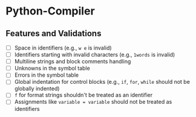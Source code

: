 # Python-Compiler

## Features and Validations

- [ ] Space in identifiers (e.g., `w e` is invalid)
- [ ] Identifiers starting with invalid characters (e.g., `1words` is invalid)
- [ ] Multiline strings and block comments handling
- [ ] Unknowns in the symbol table
- [ ] Errors in the symbol table
- [ ] Global indentation for control blocks (e.g., `if`, `for`, `while` should not be globally indented)
- [ ] `f` for format strings shouldn't be treated as an identifier
- [ ] Assignments like `variable = variable` should not be treated as identifiers